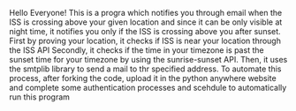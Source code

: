 Hello Everyone!
This is a progra which notifies you through email when the ISS is crossing above your given location 
and since it can be only visible at night time, it notifies you only if the ISS is crossing above you 
after sunset.
First by proving your location, it checks if ISS is near your location through the ISS API
Secondly, it checks if the time in your timezone is past the sunset time for your timezone by using the 
sunrise-sunset API.
Then, it uses the smtplib library to send a mail to thr specified address.
To automate this process, after forking the code, upload it in the python anywhere website and complete
some authentication processes and scehdule to automatically run this program

